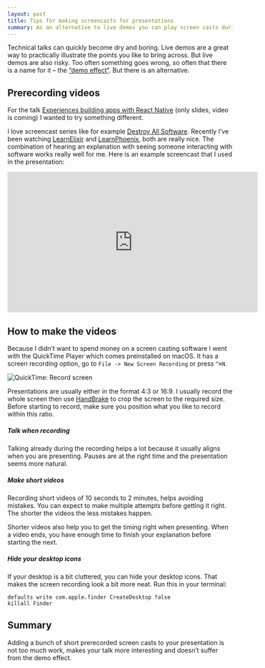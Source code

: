 ```yaml
---
layout: post
title: Tips for making screencasts for presentations 
summary: As an alternative to live demos you can play screen casts during your tech talk. 
---
```


Technical talks can quickly become dry and boring. Live demos are a great way to practically illustrate 
the points you like to bring across. But live demos are also risky. Too often something goes wrong, 
so often that there is a name for it – the [“demo effect”](http://www.urbandictionary.com/define.php?term=demo%20effect). 
But there is an alternative.

## Prerecording videos 
For the talk [Experiences building apps with React Native](http://www.slideshare.net/adrian_philipp/experiences-building-apps-with-react-native-domcode-2016) (only slides, video is coming) I wanted to try something different.

I love screencast series like for example [Destroy All Software](https://www.destroyallsoftware.com/screencasts/catalog). Recently I’ve been watching [LearnElixir](https://www.learnelixir.tv) and [LearnPhoenix](https://www.learnphoenix.tv), both are really nice. The combination of hearing an explanation with seeing someone interacting with software works really well for me. Here is an example screencast  that I used in the presentation:

<iframe width="560" height="315" src="https://www.youtube.com/embed/9-HsRVvsAxw" frameborder="0" allowfullscreen></iframe>    

## How to make the videos
Because I didn’t want to spend money on a screen casting software I went with the QuickTime Player which comes preinstalled on macOS. It has a screen recording option, go to `File -> New Screen Recording` or press `^⌘N`. 

![QuickTime: Record screen](https://cloud.githubusercontent.com/assets/133832/20364309/e2c51688-ac42-11e6-88df-ad9cb1d9f672.png)

Presentations are usually either in the format 4:3 or 16:9. I usually record the whole screen then use [HandBrake](https://handbrake.fr) to crop the screen to the required size. Before starting to record, make sure you position what you like to record within this ratio. 

##### Talk when recording
Talking already during the recording helps a lot because it usually aligns when you are presenting. Pauses are at the right time and the presentation seems more natural. 

##### Make short videos
Recording short videos of 10 seconds to 2 minutes, helps avoiding mistakes. You can expect to make multiple attempts before getting it right. The shorter the videos the less mistakes happen.

Shorter videos also help you to get the timing right when presenting. When a video ends, you have enough time to finish your explanation before starting the next.

##### Hide your desktop icons
If your desktop is a bit cluttered, you can hide your desktop icons. That makes the screen recording look a bit more neat. Run this in your terminal:

    defaults write com.apple.finder CreateDesktop false
    killall Finder


## Summary
Adding a bunch of short prerecorded screen casts to your presentation is not too much work, makes your talk more interesting and doesn’t suffer from the demo effect. 
